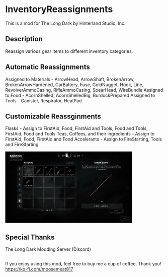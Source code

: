 # InventoryReassignments
This is a mod for The Long Dark by Hinterland Studio, Inc.

## Description
Reassign various gear items to different inventory categories.

## Automatic Reassignments
Assigned to Materials - ArrowHead, ArrowShaft, BrokenArrow, BrokenArrowHardened, CarBattery, Fuse, GoldNugget, Hook, Line, RevolverAmmoCasing, RifleAmmoCasing, SpearHead, WireBundle
Assigned to Food - AcornShelled, AcornShelledBig, BurdockPrepared
Assigned to Tools - Canister, Respirator, HeatPad

## Customizable Reassginments
Flasks - Assign to FirstAid, Food, FirstAid and Tools, Food and Tools, FirstAid, Food and Tools
Teas, Coffees, and their ingredients - Assign to FirstAid, Food, FirstAid and Food
Accelerants - Assign to FireStarting, Tools and FireStarting


<img src="https://github.com/moosemeat817/images/blob/main/ToolsAsMaterials.png" width="80%">

## Special Thanks
The Long Dark Modding Server (Discord)



##
If you enjoy using this mod, feel free to buy me a cup of coffee.  Thank you!
https://ko-fi.com/moosemeat817
